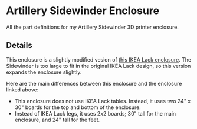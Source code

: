 # Artillery Sidewinder Enclosure

All the part definitions for my Artillery Sidewinder 3D printer enclosure.

## Details

This enclosure is a slightly modified vesion of [this IKEA Lack
enclosure](https://blog.prusaprinters.org/cheap-simple-3d-printer-enclosure_7785/).
The Sidewinder is too large to fit in the original IKEA Lack design, so this
version expands the enclosure slightly.

Here are the main differences between this enclosure and the enclosure linked
above:

- This enclosure does not use IKEA Lack tables. Instead, it uses two 24" x 30"
  boards for the top and bottom of the enclosure.
- Instead of IKEA Lack legs, it uses 2x2 boards; 30" tall for the main
  enclosure, and 24" tall for the feet.
